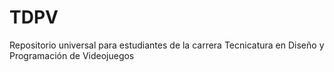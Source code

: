 # TDPV
Repositorio universal para estudiantes de la carrera Tecnicatura en Diseño y Programación de Videojuegos
